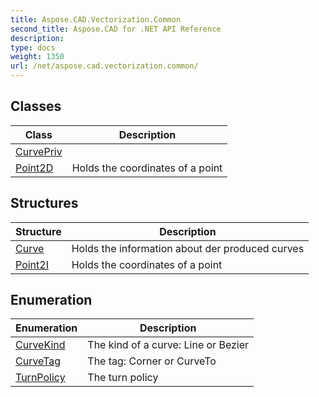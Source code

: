 ```yaml
---
title: Aspose.CAD.Vectorization.Common
second_title: Aspose.CAD for .NET API Reference
description: 
type: docs
weight: 1350
url: /net/aspose.cad.vectorization.common/
---
```



## Classes

| Class | Description |
| --- | --- |
| [CurvePriv](./curvepriv/) |  |
| [Point2D](./point2d/) | Holds the coordinates of a point |
## Structures

| Structure | Description |
| --- | --- |
| [Curve](./curve/) | Holds the information about der produced curves |
| [Point2I](./point2i/) | Holds the coordinates of a point |
## Enumeration

| Enumeration | Description |
| --- | --- |
| [CurveKind](./curvekind/) | The kind of a curve: Line or Bezier |
| [CurveTag](./curvetag/) | The tag: Corner or CurveTo |
| [TurnPolicy](./turnpolicy/) | The turn policy |


